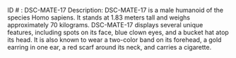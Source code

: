 ID # : DSC-MATE-17
Description: DSC-MATE-17 is a male humanoid of the species Homo sapiens. It stands at 1.83 meters tall and weighs approximately 70 kilograms. DSC-MATE-17 displays several unique features, including spots on its face, blue clown eyes, and a bucket hat atop its head. It is also known to wear a two-color band on its forehead, a gold earring in one ear, a red scarf around its neck, and carries a cigarette.